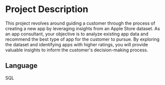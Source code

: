 # Project Description
This project revolves around guiding a customer through the process of creating a new app by leveraging insights from an Apple Store dataset. As an app consultant, your objective is to analyze existing app data and recommend the best type of app for the customer to pursue. By exploring the dataset and identifying apps with higher ratings, you will provide valuable insights to inform the customer's decision-making process.

## Language
SQL
